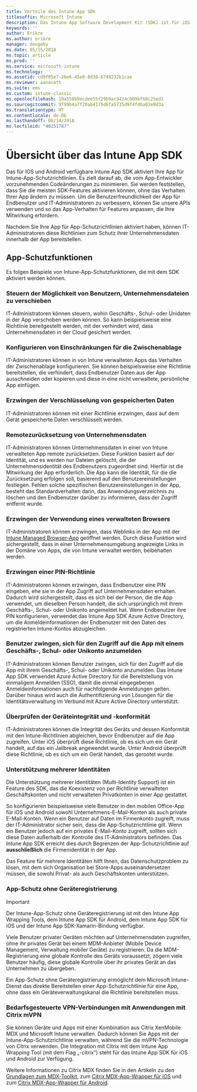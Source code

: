 ```yaml
---
title: Vorteile des Intune App SDK
titlesuffix: Microsoft Intune
description: Das Intune App Software Development Kit (SDK) ist für iOS- und Android-Plattformen erhältlich und ermöglicht Verwaltungsfunktionen für mobile Anwendungen mit Microsoft Intune.
keywords: ''
author: Erikre
ms.author: erikre
manager: dougeby
ms.date: 05/15/2018
ms.topic: article
ms.prod: ''
ms.service: microsoft-intune
ms.technology: ''
ms.assetid: cd9f05e7-26e6-45e0-8d38-67d8232b1cae
ms.reviewer: aanavath
ms.suite: ems
ms.custom: intune-classic
ms.openlocfilehash: 19a550b9ecdee55f29b9ac9424c009bf68c25ed1
ms.sourcegitcommit: 9f99b4a7f20ab4175d6fa5735d9f4fd6a03e0d3a
ms.translationtype: HT
ms.contentlocale: de-DE
ms.lasthandoff: 08/14/2018
ms.locfileid: "40251787"
---
```

# <a name="intune-app-sdk-overview"></a>Übersicht über das Intune App SDK
Das für IOS und Android verfügbare Intune App SDK aktiviert Ihre App für Intune-App-Schutzrichtlinien. Es zielt darauf ab, die vom App-Entwickler vorzunehmenden Codeänderungen zu minimieren. Sie werden feststellen, dass Sie die meisten SDK-Features aktivieren können, ohne das Verhalten Ihrer App ändern zu müssen. Um die Benutzerfreundlichkeit der App für Endbenutzer und IT-Administratoren zu verbessern, können Sie unsere APIs verwenden und so das App-Verhalten für Features anpassen, die Ihre Mitwirkung erfordern.

Nachdem Sie Ihre App für App-Schutzrichtlinien aktiviert haben, können IT-Administratoren diese Richtlinien zum Schutz ihrer Unternehmensdaten innerhalb der App bereitstellen.

## <a name="app-protection-features"></a>App-Schutzfunktionen

Es folgen Beispiele von Intune-App-Schutzfunktionen, die mit dem SDK aktiviert werden können.

### <a name="control-users-ability-to-move-corporate-files"></a>Steuern der Möglichkeit von Benutzern, Unternehmensdateien zu verschieben
IT-Administratoren können steuern, wohin Geschäfts-, Schul- oder Unidaten in der App verschoben werden können. So kann beispielsweise eine Richtlinie bereitgestellt werden, mit der verhindert wird, dass Unternehmensdaten in der Cloud gesichert werden.

### <a name="configure-clipboard-restrictions"></a>Konfigurieren von Einschränkungen für die Zwischenablage
IT-Administratoren können in von Intune verwalteten Apps das Verhalten der Zwischenablage konfigurieren. Sie können beispielsweise eine Richtlinie bereitstellen, die verhindert, dass Endbenutzer Daten aus der App ausschneiden oder kopieren und diese in eine nicht verwaltete, persönliche App einfügen.

### <a name="enforce-encryption-on-saved-data"></a>Erzwingen der Verschlüsselung von gespeicherten Daten
IT-Administratoren können mit einer Richtlinie erzwingen, dass auf dem Gerät gespeicherte Daten verschlüsselt werden.

### <a name="remotely-wipe-corporate-data"></a>Remotezurücksetzung von Unternehmensdaten
IT-Administratoren können Unternehmensdaten in einer von Intune verwalteten App remote zurücksetzen. Diese Funktion basiert auf der Identität, und es werden nur Dateien gelöscht, die der Unternehmensidentität des Endbenutzers zugeordnet sind. Hierfür ist die Mitwirkung der App erforderlich. Die App kann die Identität, für die die Zurücksetzung erfolgen soll, basierend auf den Benutzereinstellungen festlegen. Fehlen solche spezifischen Benutzereinstellungen in der App, besteht das Standardverhalten darin, das Anwendungsverzeichnis zu löschen und den Endbenutzer darüber zu informieren, dass der Zugriff entfernt wurde.

### <a name="enforce-the-use-of-a-managed-browser"></a>Erzwingen der Verwendung eines verwalteten Browsers
IT-Administratoren können erzwingen, dass Weblinks in der App mit der [Intune Managed Browser-App](/intune-classic/deploy-use/manage-internet-access-using-managed-browser-policies) geöffnet werden. Durch diese Funktion wird sichergestellt, dass in einer Unternehmensumgebung angezeigte Links in der Domäne von Apps, die von Intune verwaltet werden, beibehalten werden.

### <a name="enforce-a-pin-policy"></a>Erzwingen einer PIN-Richtlinie
IT-Administratoren können erzwingen, dass Endbenutzer eine PIN eingeben, ehe sie in der App Zugriff auf Unternehmensdaten erhalten. Dadurch wird sichergestellt, dass es sich bei der Person, die die App verwendet, um dieselben Person handelt, die sich ursprünglich mit ihrem Geschäfts-, Schul- oder Unikonto angemeldet hat. Wenn Endbenutzer ihre PIN konfigurieren, verwendet das Intune App SDK Azure Active Directory, um die Anmeldeinformationen der Endbenutzer mit den Daten des registrierten Intune-Kontos abzugleichen.

### <a name="require-users-to-sign-in-with-work-or-school-account-for-app-access"></a>Benutzer zwingen, sich für den Zugriff auf die App mit einem Geschäfts-, Schul- oder Unikonto anzumelden
IT-Administratoren können Benutzer zwingen, sich für den Zugriff auf die App mit ihrem Geschäfts-, Schul- oder Unikonto anzumelden. Das Intune App SDK verwendet Azure Active Directory für die Bereitstellung von einmaligem Anmelden (SSO), damit die einmal eingegebenen Anmeldeinformationen auch für nachfolgende Anmeldungen gelten. Darüber hinaus wird auch die Authentifizierung von Lösungen für die Identitätsverwaltung im Verbund mit Azure Active Directory unterstützt.

### <a name="check-device-health-and-compliance"></a>Überprüfen der Geräteintegrität und -konformität
IT-Administratoren können die Integrität des Geräts und dessen Konformität mit den Intune-Richtlinien abgleichen, bevor Endbenutzer auf die App zugreifen. Unter iOS überprüft diese Richtlinie, ob es sich um ein Gerät handelt, auf das ein Jailbreak angewendet wurde. Unter Android überprüft diese Richtlinie, ob es sich um ein Gerät handelt, das gerootet wurde.

### <a name="multi-identity-support"></a>Unterstützung mehrerer Identitäten
Die Unterstützung mehrerer Identitäten (Multi-Identity Support) ist ein Feature des SDK, das die Koexistenz von per Richtlinie verwalteten Geschäftskonten und nicht verwalteten Privatkonten in einer App gestattet.

So konfigurieren beispielsweise viele Benutzer in den mobilen Office-App für iOS und Android sowohl Unternehmens-E-Mail-Konten als auch private E-Mail-Konten. Wenn ein Benutzer auf Daten im Firmenkonto zugreift, muss der IT-Administrator sicher sein, dass die App-Schutzrichtlinie gilt. Wenn ein Benutzer jedoch auf ein privates E-Mail-Konto zugreift, sollten sich diese Daten außerhalb der Kontrolle des IT-Administrators befinden. Das Intune App SDK erreicht dies durch Begrenzen der App-Schutzrichtlinie auf **ausschließlich** die Firmenidentität in der App.

Das Feature für mehrere Identitäten hilft Ihnen, das Datenschutzproblem zu lösen, mit dem sich Organisation bei Store-Apps auseinandersetzen müssen, die sowohl Privat- als auch Geschäftskonten unterstützen.
 
### <a name="app-protection-without-device-enrollment"></a>App-Schutz ohne Geräteregistrierung

>[!IMPORTANT]
>Der Intune-App-Schutz ohne Geräteregistrierung ist mit den Intune App Wrapping Tools, dem Intune App SDK für Android, dem Intune App SDK für iOS und der Intune App SDK-Xamarin-Bindung verfügbar.

Viele Benutzer privater Geräten möchten auf Unternehmensdaten zugreifen, ohne ihr privates Gerät bei einem MDM-Anbieter (Mobile Device Management, Verwaltung mobiler Geräte) zu registrieren. Da die MDM-Registrierung eine globale Kontrolle des Geräts voraussetzt, zögern viele Benutzer häufig, diese globale Kontrolle über ihr privates Gerät an das Unternehmen zu übergeben.

Ein App-Schutz ohne Geräteregistrierung ermöglicht dem Microsoft Intune-Dienst das direkte Bereitstellen einer App-Schutzrichtlinie für eine App, ohne dass ein Geräteverwaltungskanal die Richtlinie bereitstellen muss.

### <a name="on-demand-application-vpn-connections-with-citrix-mvpn"></a>Bedarfsgesteuerte VPN-Verbindungen mit Anwendungen mit Citrix mVPN 
Sie können Geräte und Apps mit einer Kombination aus Citrix XenMobile MDX und Microsoft Intune verwalten. Dadurch können Sie Apps mit der Intune-App-Schutzrichtlinie verwalten, während Sie die mVPN-Technologie von Citrix verwenden. Die Integration mit Citrix mit dem Intune App Wrapping Tool (mit dem Flag „-citrix“) steht für das Intune App SDK für iOS und Android zur Verfügung.
 
Weitere Informationen zu Citrix MDX finden Sie in den Artikeln zu den [Grundlagen zum MDX-Toolkit](http://docs.citrix.com/en-us/mdx-toolkit/10/about-mdx-toolkit.html), zum [Citrix MDX-App-Wrapper für iOS](https://docs.citrix.com/en-us/mdx-toolkit/10/xmob-mdx-kit-app-wrap-ios.html) und zum [Citrix MDX-App-Wrapper für Android](https://docs.citrix.com/en-us/mdx-toolkit/10/xmob-mdx-kit-app-wrap-android.html).
